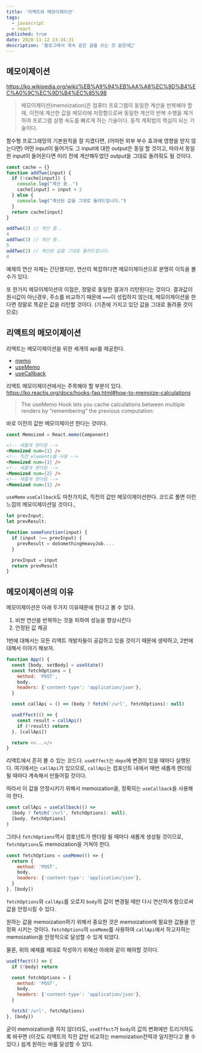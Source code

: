 ```yaml
---
title: '리액트와 메모이제이션'
tags:
  - javascript
  - react
published: true
date: 2020-11-12 23:34:31
description: '블로그에서 계속 같은 글을 쓰는 것 같은데🤪'
---
```


## 메모이제이션

https://ko.wikipedia.org/wiki/%EB%A9%94%EB%AA%A8%EC%9D%B4%EC%A0%9C%EC%9D%B4%EC%85%98

> 메모이제이션(memoization)은 컴퓨터 프로그램이 동일한 계산을 반복해야 할 때, 이전에 계산한 값을 메모리에 저장함으로써 동일한 계산의 반복 수행을 제거하여 프로그램 실행 속도를 빠르게 하는 기술이다. 동적 계획법의 핵심이 되는 기술이다.

함수형 프로그래밍의 기본원칙을 잘 지켰다면, (어떠한 외부 부수 효과에 영향을 받지 않는다면) 어떤 input이 들어가도 그 input에 대한 output은 동일 할 것이고, 따라서 동일한 input이 들어온다면 미리 전에 계산해두었던 output을 그대로 돌려줘도 될 것이다.

```javascript
const cache = {}
function addTwo(input) {
  if (!cache[input]) {
    console.log("계산 중..")
    cache[input] = input + 2
  } else {
    console.log("계산된 값을 그대로 돌려드립니다.")
  }
  return cache[input]
}
```

```javascript
addTwo(2) // 계산 중..
4
addTwo(3) // 계산 중..
5
addTwo(2) // 계산된 값을 그대로 돌려드립니다.
4
```

예제의 연산 자체는 간단했지만, 연산이 복잡하다면 메모이제이션으로 분명히 이득을 볼 수가 있다.

또 한가지 메모이제이션의 이점은, 정말로 동일한 결과가 리턴된다는 것이다. 결과값이 원시값이 아닌경우, 주소를 비교하기 때문에 `===`이 성립하지 않는데, 메모이제이션을 한다면 정말로 똑같은 값을 리턴할 것이다. (기존에 가지고 있던 값을 그대로 돌려줄 것이므로)

## 리액트의 메모이제이션

리액트는 메모이제이션을 위한 세개의 api를 제공한다.

- [memo](https://ko.reactjs.org/docs/react-api.html#reactmemo)
- [useMemo](https://ko.reactjs.org/docs/hooks-reference.html#usememo)
- [useCallback](https://ko.reactjs.org/docs/hooks-reference.html#usecallback)

리액트 메모이제이션에서는 주목해야 할 부분이 있다. https://ko.reactjs.org/docs/hooks-faq.html#how-to-memoize-calculations

> The useMemo Hook lets you cache calculations between multiple renders by “remembering” the previous computation:

바로 이전의 값만 메모이제이션 한다는 것이다. 

```javascript
const Memoized = React.memo(Component)
```
```html
<!-- 새롭게 렌더링 -->
<Memoized num={1} /> 
<!-- 직전 elements를 사용 -->
<Memoized num={1} />
<!-- 새롭게 렌더링 -->
<Memoized num={2} />
<!-- 새롭게 렌더링 -->
<Memoized num={1} />
```

`useMemo` `useCallback`도 마찬가지로, 직전의 값만 메모이제이션한다. 코드로 풀면 이런 느낌의 메모이제이션일 것이다.,

```javascript
let prevInput;
let prevResult;

function someFunction(input) {
  if (input !== prevInput) {
    prevResult = doSomethingHeavyJob....
  }

  prevInput = input
  return prevResult
}
```

## 메모이제이션의 이유

메모이제이션은 아래 두가지 이유때문에 한다고 볼 수 있다.

1. 비싼 연산을 반복하는 것을 피하여 성능을 향상시킨다
2. 안정된 값 제공

1번에 대해서는 모든 리액트 개발자들이 공감하고 있을 것이기 때문에 생략하고, 2번에 대해서 이야기 해보자. 


```javascript
function App() {
  const [body, setBody] = useState()
  const fetchOptions = {
    method: 'POST',
    body,
    headers: {'content-type': 'application/json'},
  }

  const callApi = () => (body ? fetch('/url', fetchOptions): null)

  useEffect(() => {
    const result = callApi()
    if (!result) return
  }, [callApi])

  return <>...</>
}
```

리액트에서 흔히 볼 수 있는 코드다. `useEffect`는 `deps`에 변경이 있을 때마다 실행된다. 여기에서는 `callApi`가 있으므로, `callApi`는 컴포넌트 내에서 매번 새롭게 렌더링 될 때마다 계속해서 만들어질 것이다.

따라서 이 값을 안정시키기 위해서 memoization을, 정확히는 `useCallback`을 사용해야 한다.

```javascript
const callApi = useCallback(() => 
  (body ? fetch('/url', fetchOptions): null), 
  [body, fetchOptions]
)
```

그러나 `fetchOptions`역시 컴포넌트가 렌더링 될 때마다 새롭게 생성될 것이므로, `fetchOptions`도 memoization을 거쳐야 한다.

```javascript
const fetchOptions = useMemo(() => {
  return {
    method: 'POST',
    body,
    headers: {'content-type': 'application/json'},
  }  
}, [body])
```

`fetchOptions`와 `callApi`를 오로지 `body`의 값이 변경될 때만 다시 연산하게 함으로써 값을 안정시킬 수 있다.

원하는 값을 memoization하기 위해서 중요한 것은 memoization에 필요한 값들을 안정화 시키는 것이다. `fetchOptions`의 `useMemo`를 사용하여 `callApi`에서 하고자하는 memoization을 안정적으로 달성할 수 있게 되었다.

물론, 위의 예제를 제대로 작성하기 위해선 아래와 같이 해야할 것이다.

```javascript
useEffect(() => {
  if (!body) return

  const fetchOptions = {
    method: 'POST',
    body,
    headers: {'content-type': 'application/json'},
  }

  fetch('/url', fetchOptions)
}, [body])
```

굳이 memoization을 하지 않더라도, `useEffect`가 `body`의 값의 변화에만 트리거하도록 바꾸면 (이것도 리액트의 직전 값만 비교하는 memoization전략과 일치한다고 볼 수 있다.) 쉽게 원하는 바를 달성할 수 있다.